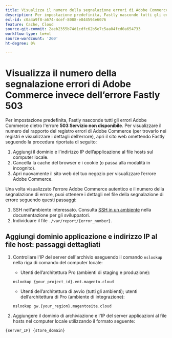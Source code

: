 ```yaml
---
title: Visualizza il numero della segnalazione errori di Adobe Commerce invece dell’errore Fastly 503
description: Per impostazione predefinita, Fastly nasconde tutti gli errori Adobe Commerce dietro l’errore **503 Service Unavailable** (Servizio non disponibile). Per visualizzare il numero del rapporto del registro errori di Adobe Commerce (per trovarlo nei registri e visualizzare i dettagli dell’errore), apri il sito web omettendo Fastly seguendo la procedura riportata di seguito:’
exl-id: c0a4a9f8-a674-4cef-8088-e844594e6076
feature: Cache, Cloud
source-git-commit: 2aeb2355b74d1cdfc62b5e7c5aa04fcd0a654733
workflow-type: tm+mt
source-wordcount: '260'
ht-degree: 0%

---
```


# Visualizza il numero della segnalazione errori di Adobe Commerce invece dell’errore Fastly 503

Per impostazione predefinita, Fastly nasconde tutti gli errori Adobe Commerce dietro l&#39;errore **503 Servizio non disponibile**. Per visualizzare il numero del rapporto del registro errori di Adobe Commerce (per trovarlo nei registri e visualizzare i dettagli dell’errore), apri il sito web omettendo Fastly seguendo la procedura riportata di seguito:

1. Aggiungi il dominio e l’indirizzo IP dell’applicazione al file hosts sul computer locale.
1. Cancella la cache del browser e i cookie (o passa alla modalità in incognito).
1. Apri nuovamente il sito web del tuo negozio per visualizzare l’errore Adobe Commerce.

Una volta visualizzato l’errore Adobe Commerce autentico e il numero della segnalazione di errore, puoi ottenere i dettagli nel file della segnalazione di errore seguendo questi passaggi:

1. SSH nell’ambiente interessato. Consulta [SSH in un ambiente](https://experienceleague.adobe.com/en/docs/commerce-cloud-service/user-guide/develop/secure-connections) nella documentazione per gli sviluppatori.
1. Individuare il file `./var/report/{error_number}`.

## Aggiungi dominio applicazione e indirizzo IP al file host: passaggi dettagliati

1. Controllare l&#39;IP del server dell&#39;archivio eseguendo il comando `nslookup` nella riga di comando del computer locale:
   * Utenti dell’architettura Pro (ambienti di staging e produzione):

   ```
   nslookup {your_project_id}.ent.magento.cloud
   ```

   * Utenti dell’architettura di avvio (tutti gli ambienti); utenti dell’architettura di Pro (ambiente di integrazione):

   ```
   nslookup gw.{your_region}.magentosite.cloud
   ```

1. Aggiungere il dominio di archiviazione e l&#39;IP del server applicazioni al file hosts nel computer locale utilizzando il formato seguente:

```
{server_IP} {store_domain}
```
